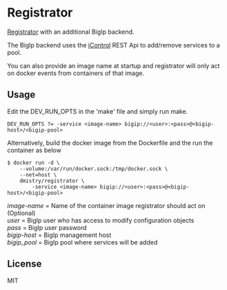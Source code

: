 # Registrator

[Registrator](https://github.com/gliderlabs/registrator) with an additional BigIp backend.

The BigIp backend uses the [iControl](https://devcentral.f5.com/login?returnurl=%2fwiki%2fiControlREST.HomePage.ashx) REST Api to add/remove services to a pool.

You can also provide an image name at startup and registrator will only act on docker events from containers of that image.

## Usage

Edit the DEV_RUN_OPTS in the 'make' file and simply run make. 

	DEV_RUN_OPTS ?= -service <image-name> bigip://<user>:<pass>@<bigip-host>/<bigip-pool>

Alternatively, build the docker image from the Dockerfile and the run the container as below

	$ docker run -d \
		--volume:/var/run/docker.sock:/tmp/docker.sock \
		--net=host \
		dmistry/registrator \
			-service <image-name> bigip://<user>:<pass>@<bigip-host>/<bigip-pool>


*image-name* = Name of the container image registrator should act on (Optional)  
*user* = BigIp user who has access to modify configuration objects  
*pass* = BigIp user password  
*bigip-host* = BigIp management host  
*bigip_pool* = BigIp pool where services will be added  


## License

MIT
